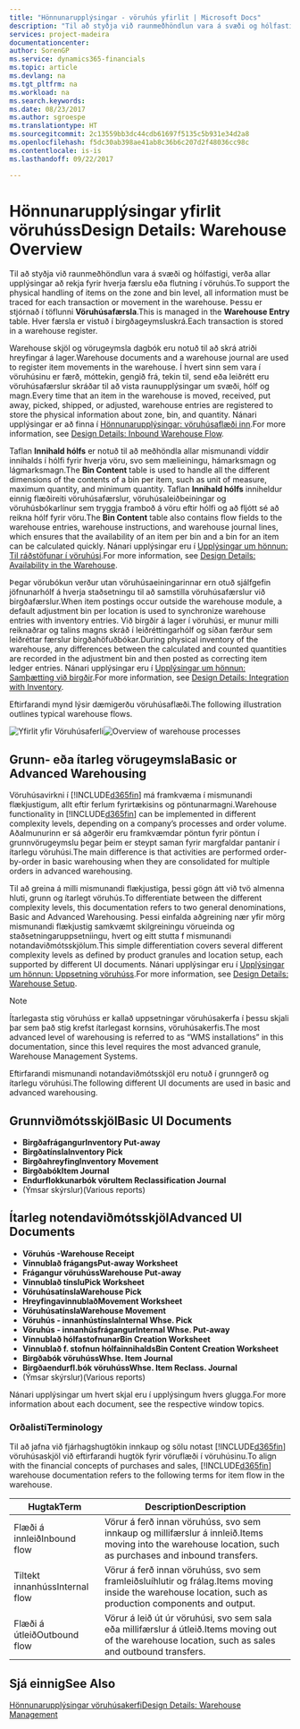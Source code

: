```yaml
---
title: "Hönnunarupplýsingar - vöruhús yfirlit | Microsoft Docs"
description: "Til að styðja við raunmeðhöndlun vara á svæði og hólfastigi, verða allar upplýsingar að rekja fyrir hverja færslu eða flutning í vöruhús. Þessu er stjórnað í töflunni **Vöruhúsafærsla**. Hver færsla er vistuð í birgðageymsluskrá."
services: project-madeira
documentationcenter: 
author: SorenGP
ms.service: dynamics365-financials
ms.topic: article
ms.devlang: na
ms.tgt_pltfrm: na
ms.workload: na
ms.search.keywords: 
ms.date: 08/23/2017
ms.author: sgroespe
ms.translationtype: HT
ms.sourcegitcommit: 2c13559bb3dc44cdb61697f5135c5b931e34d2a8
ms.openlocfilehash: f5dc30ab398ae41ab8c36b6c207d2f48036cc98c
ms.contentlocale: is-is
ms.lasthandoff: 09/22/2017

---
```

# <a name="design-details-warehouse-overview"></a><span data-ttu-id="e2059-105">Hönnunarupplýsingar yfirlit vöruhúss</span><span class="sxs-lookup"><span data-stu-id="e2059-105">Design Details: Warehouse Overview</span></span>
<span data-ttu-id="e2059-106">Til að styðja við raunmeðhöndlun vara á svæði og hólfastigi, verða allar upplýsingar að rekja fyrir hverja færslu eða flutning í vöruhús.</span><span class="sxs-lookup"><span data-stu-id="e2059-106">To support the physical handling of items on the zone and bin level, all information must be traced for each transaction or movement in the warehouse.</span></span> <span data-ttu-id="e2059-107">Þessu er stjórnað í töflunni **Vöruhúsafærsla**.</span><span class="sxs-lookup"><span data-stu-id="e2059-107">This is managed in the **Warehouse Entry** table.</span></span> <span data-ttu-id="e2059-108">Hver færsla er vistuð í birgðageymsluskrá.</span><span class="sxs-lookup"><span data-stu-id="e2059-108">Each transaction is stored in a warehouse register.</span></span>  

<span data-ttu-id="e2059-109">Warehouse skjöl og vörugeymsla dagbók eru notuð til að skrá atriði hreyfingar á lager.</span><span class="sxs-lookup"><span data-stu-id="e2059-109">Warehouse documents and a warehouse journal are used to register item movements in the warehouse.</span></span> <span data-ttu-id="e2059-110">Í hvert sinn sem vara í vöruhúsinu er færð, móttekin, gengið frá, tekin til, send eða leiðrétt eru vöruhúsafærslur skráðar til að vista raunupplýsingar um svæði, hólf og magn.</span><span class="sxs-lookup"><span data-stu-id="e2059-110">Every time that an item in the warehouse is moved, received, put away, picked, shipped, or adjusted, warehouse entries are registered to store the physical information about zone, bin, and quantity.</span></span> <span data-ttu-id="e2059-111">Nánari upplýsingar er að finna í [Hönnunarupplýsingar: vöruhúsaflæði inn](design-details-outbound-warehouse-flow.md).</span><span class="sxs-lookup"><span data-stu-id="e2059-111">For more information, see [Design Details: Inbound Warehouse Flow](design-details-outbound-warehouse-flow.md).</span></span>  

<span data-ttu-id="e2059-112">Taflan **Innihald hólfs** er notuð til að meðhöndla allar mismunandi víddir innihalds í hólfi fyrir hverja vöru, svo sem mælieiningu, hámarksmagn og lágmarksmagn.</span><span class="sxs-lookup"><span data-stu-id="e2059-112">The **Bin Content** table is used to handle all the different dimensions of the contents of a bin per item, such as unit of measure, maximum quantity, and minimum quantity.</span></span> <span data-ttu-id="e2059-113">Taflan **Innihald hólfs** inniheldur einnig flæðireiti vöruhúsafærslur, vöruhúsaleiðbeiningar og vöruhúsbókarlínur sem tryggja framboð á vöru eftir hólfi og að fljótt sé að reikna hólf fyrir vöru.</span><span class="sxs-lookup"><span data-stu-id="e2059-113">The **Bin Content** table also contains flow fields to the warehouse entries, warehouse instructions, and warehouse journal lines, which ensures that the availability of an item per bin and a bin for an item can be calculated quickly.</span></span> <span data-ttu-id="e2059-114">Nánari upplýsingar eru í [Upplýsingar um hönnun: Til ráðstöfunar í vöruhúsi](design-details-availability-in-the-warehouse.md).</span><span class="sxs-lookup"><span data-stu-id="e2059-114">For more information, see [Design Details: Availability in the Warehouse](design-details-availability-in-the-warehouse.md).</span></span>  

<span data-ttu-id="e2059-115">Þegar vörubókun verður utan vöruhúsaeiningarinnar ern otuð sjálfgefin jöfnunarhólf á hverja staðsetningu til að samstilla vöruhúsafærslur við birgðafærslur.</span><span class="sxs-lookup"><span data-stu-id="e2059-115">When item postings occur outside the warehouse module, a default adjustment bin per location is used to synchronize warehouse entries with inventory entries.</span></span> <span data-ttu-id="e2059-116">Við birgðir á lager í vöruhúsi, er munur milli reiknaðrar og talins magns skráð í leiðréttingarhólf og síðan færður sem leiðréttar færslur birgðahöfuðbókar.</span><span class="sxs-lookup"><span data-stu-id="e2059-116">During physical inventory of the warehouse, any differences between the calculated and counted quantities are recorded in the adjustment bin and then posted as correcting item ledger entries.</span></span> <span data-ttu-id="e2059-117">Nánari upplýsingar eru í [Upplýsingar um hönnun: Samþætting við birgðir](design-details-integration-with-inventory.md).</span><span class="sxs-lookup"><span data-stu-id="e2059-117">For more information, see [Design Details: Integration with Inventory](design-details-integration-with-inventory.md).</span></span>  

<span data-ttu-id="e2059-118">Eftirfarandi mynd lýsir dæmigerðu vöruhúsaflæði.</span><span class="sxs-lookup"><span data-stu-id="e2059-118">The following illustration outlines typical warehouse flows.</span></span>  

<span data-ttu-id="e2059-119">![Yfirlit yfir Vöruhúsaferli](media/design_details_warehouse_management_overview.png "hönnunarupplýsingar_yfirlit_vöruhúsastjórnun")</span><span class="sxs-lookup"><span data-stu-id="e2059-119">![Overview of warehouse processes](media/design_details_warehouse_management_overview.png "design_details_warehouse_management_overview")</span></span>  

## <a name="basic-or-advanced-warehousing"></a><span data-ttu-id="e2059-120">Grunn- eða ítarleg vörugeymsla</span><span class="sxs-lookup"><span data-stu-id="e2059-120">Basic or Advanced Warehousing</span></span>  
<span data-ttu-id="e2059-121">Vöruhúsavirkni í [!INCLUDE[d365fin](includes/d365fin_md.md)] má framkvæma í mismunandi flækjustigum, allt eftir ferlum fyrirtækisins og pöntunarmagni.</span><span class="sxs-lookup"><span data-stu-id="e2059-121">Warehouse functionality in [!INCLUDE[d365fin](includes/d365fin_md.md)] can be implemented in different complexity levels, depending on a company’s processes and order volume.</span></span> <span data-ttu-id="e2059-122">Aðalmunurinn er sá aðgerðir eru framkvæmdar pöntun fyrir pöntun í grunnvörugeymslu þegar þeim er steypt saman fyrir margfaldar pantanir í ítarlegu vöruhúsi.</span><span class="sxs-lookup"><span data-stu-id="e2059-122">The main difference is that activities are performed order-by-order in basic warehousing when they are consolidated for multiple orders in advanced warehousing.</span></span>  

 <span data-ttu-id="e2059-123">Til að greina á milli mismunandi flækjustiga, þessi gögn átt við tvö almenna hluti, grunn og ítarlegt vöruhús.</span><span class="sxs-lookup"><span data-stu-id="e2059-123">To differentiate between the different complexity levels, this documentation refers to two general denominations, Basic and Advanced Warehousing.</span></span> <span data-ttu-id="e2059-124">Þessi einfalda aðgreining nær yfir mörg mismunandi flækjustig samkvæmt skilgreiningu vörueinda og staðsetningaruppsetniingu, hvert og eitt stutta f mismunandi notandaviðmótsskjölum.</span><span class="sxs-lookup"><span data-stu-id="e2059-124">This simple differentiation covers several different complexity levels as defined by product granules and location setup, each supported by different UI documents.</span></span> <span data-ttu-id="e2059-125">Nánari upplýsingar eru í [Upplýsingar um hönnun: Uppsetning vöruhúss](design-details-warehouse-setup.md).</span><span class="sxs-lookup"><span data-stu-id="e2059-125">For more information, see [Design Details: Warehouse Setup](design-details-warehouse-setup.md).</span></span>  

> [!NOTE]  
>  <span data-ttu-id="e2059-126">Ítarlegasta stig vöruhúss er kallað uppsetningar vöruhúsakerfa í þessu skjali þar sem það stig krefst ítarlegast kornsins, vöruhúsakerfis.</span><span class="sxs-lookup"><span data-stu-id="e2059-126">The most advanced level of warehousing is referred to as “WMS installations” in this documentation, since this level requires the most advanced granule, Warehouse Management Systems.</span></span>  

 <span data-ttu-id="e2059-127">Eftirfarandi mismunandi notandaviðmótsskjöl eru notuð í grunngerð og ítarlegu vöruhúsi.</span><span class="sxs-lookup"><span data-stu-id="e2059-127">The following different UI documents are used in basic and advanced warehousing.</span></span>  

## <a name="basic-ui-documents"></a><span data-ttu-id="e2059-128">Grunnviðmótsskjöl</span><span class="sxs-lookup"><span data-stu-id="e2059-128">Basic UI Documents</span></span>  

-   <span data-ttu-id="e2059-129">**Birgðafrágangur**</span><span class="sxs-lookup"><span data-stu-id="e2059-129">**Inventory Put-away**</span></span>  
-   <span data-ttu-id="e2059-130">**Birgðatínsla**</span><span class="sxs-lookup"><span data-stu-id="e2059-130">**Inventory Pick**</span></span>  
-   <span data-ttu-id="e2059-131">**Birgðahreyfing**</span><span class="sxs-lookup"><span data-stu-id="e2059-131">**Inventory Movement**</span></span>  
-   <span data-ttu-id="e2059-132">**Birgðabók**</span><span class="sxs-lookup"><span data-stu-id="e2059-132">**Item Journal**</span></span>  
-   <span data-ttu-id="e2059-133">**Endurflokkunarbók vöru**</span><span class="sxs-lookup"><span data-stu-id="e2059-133">**Item Reclassification Journal**</span></span>  
-   <span data-ttu-id="e2059-134">(Ýmsar skýrslur)</span><span class="sxs-lookup"><span data-stu-id="e2059-134">(Various reports)</span></span>  

## <a name="advanced-ui-documents"></a><span data-ttu-id="e2059-135">Ítarleg notendaviðmótsskjöl</span><span class="sxs-lookup"><span data-stu-id="e2059-135">Advanced UI Documents</span></span>  

-   <span data-ttu-id="e2059-136">**Vöruhús -**</span><span class="sxs-lookup"><span data-stu-id="e2059-136">**Warehouse Receipt**</span></span>  
-   <span data-ttu-id="e2059-137">**Vinnublað frágangs**</span><span class="sxs-lookup"><span data-stu-id="e2059-137">**Put-away Worksheet**</span></span>  
-   <span data-ttu-id="e2059-138">**Frágangur vöruhúss**</span><span class="sxs-lookup"><span data-stu-id="e2059-138">**Warehouse Put-away**</span></span>  
-   <span data-ttu-id="e2059-139">**Vinnublað tínslu**</span><span class="sxs-lookup"><span data-stu-id="e2059-139">**Pick Worksheet**</span></span>  
-   <span data-ttu-id="e2059-140">**Vöruhúsatínsla**</span><span class="sxs-lookup"><span data-stu-id="e2059-140">**Warehouse Pick**</span></span>  
-   <span data-ttu-id="e2059-141">**Hreyfingavinnublað**</span><span class="sxs-lookup"><span data-stu-id="e2059-141">**Movement Worksheet**</span></span>  
-   <span data-ttu-id="e2059-142">**Vöruhúsatínsla**</span><span class="sxs-lookup"><span data-stu-id="e2059-142">**Warehouse Movement**</span></span>  
-   <span data-ttu-id="e2059-143">**Vöruhús - innanhústínsla**</span><span class="sxs-lookup"><span data-stu-id="e2059-143">**Internal Whse. Pick**</span></span>  
-   <span data-ttu-id="e2059-144">**Vöruhús - innanhúsfrágangur**</span><span class="sxs-lookup"><span data-stu-id="e2059-144">**Internal Whse. Put-away**</span></span>  
-   <span data-ttu-id="e2059-145">**Vinnublað hólfastofnunar**</span><span class="sxs-lookup"><span data-stu-id="e2059-145">**Bin Creation Worksheet**</span></span>  
-   <span data-ttu-id="e2059-146">**Vinnublað f. stofnun hólfainnihalds**</span><span class="sxs-lookup"><span data-stu-id="e2059-146">**Bin Content Creation Worksheet**</span></span>  
-   <span data-ttu-id="e2059-147">**Birgðabók vöruhúss**</span><span class="sxs-lookup"><span data-stu-id="e2059-147">**Whse. Item Journal**</span></span>  
-   <span data-ttu-id="e2059-148">**Birgðaendurfl.bók vöruhúss**</span><span class="sxs-lookup"><span data-stu-id="e2059-148">**Whse. Item Reclass. Journal**</span></span>  
-   <span data-ttu-id="e2059-149">(Ýmsar skýrslur)</span><span class="sxs-lookup"><span data-stu-id="e2059-149">(Various reports)</span></span>  

<span data-ttu-id="e2059-150">Nánari upplýsingar um hvert skjal eru í upplýsingum hvers glugga.</span><span class="sxs-lookup"><span data-stu-id="e2059-150">For more information about each document, see the respective window topics.</span></span>  

### <a name="terminology"></a><span data-ttu-id="e2059-151">Orðalisti</span><span class="sxs-lookup"><span data-stu-id="e2059-151">Terminology</span></span>  
<span data-ttu-id="e2059-152">Til að jafna við fjárhagshugtökin innkaup og sölu notast [!INCLUDE[d365fin](includes/d365fin_md.md)] vöruhúsaskjöl við eftirfarandi hugtök fyrir vöruflæði í vöruhúsinu.</span><span class="sxs-lookup"><span data-stu-id="e2059-152">To align with the financial concepts of purchases and sales, [!INCLUDE[d365fin](includes/d365fin_md.md)] warehouse documentation refers to the following terms for item flow in the warehouse.</span></span>  

|<span data-ttu-id="e2059-153">Hugtak</span><span class="sxs-lookup"><span data-stu-id="e2059-153">Term</span></span>|<span data-ttu-id="e2059-154">Description</span><span class="sxs-lookup"><span data-stu-id="e2059-154">Description</span></span>|  
|----------|---------------------------------------|  
|<span data-ttu-id="e2059-155">Flæði á innleið</span><span class="sxs-lookup"><span data-stu-id="e2059-155">Inbound flow</span></span>|<span data-ttu-id="e2059-156">Vörur á ferð innan vöruhúss, svo sem innkaup og millifærslur á innleið.</span><span class="sxs-lookup"><span data-stu-id="e2059-156">Items moving into the warehouse location, such as purchases and inbound transfers.</span></span>|  
|<span data-ttu-id="e2059-157">Tiltekt innanhúss</span><span class="sxs-lookup"><span data-stu-id="e2059-157">Internal flow</span></span>|<span data-ttu-id="e2059-158">Vörur á ferð innan vöruhúss, svo sem framleiðsluíhlutir og frálag.</span><span class="sxs-lookup"><span data-stu-id="e2059-158">Items moving inside the warehouse location, such as production components and output.</span></span>|  
|<span data-ttu-id="e2059-159">Flæði á útleið</span><span class="sxs-lookup"><span data-stu-id="e2059-159">Outbound flow</span></span>|<span data-ttu-id="e2059-160">Vörur á leið út úr vöruhúsi, svo sem sala eða millifærslur á útleið.</span><span class="sxs-lookup"><span data-stu-id="e2059-160">Items moving out of the warehouse location, such as sales and outbound transfers.</span></span>|  

## <a name="see-also"></a><span data-ttu-id="e2059-161">Sjá einnig</span><span class="sxs-lookup"><span data-stu-id="e2059-161">See Also</span></span>  
 [<span data-ttu-id="e2059-162">Hönnunarupplýsingar vöruhúsakerfi</span><span class="sxs-lookup"><span data-stu-id="e2059-162">Design Details: Warehouse Management</span></span>](design-details-warehouse-management.md)

